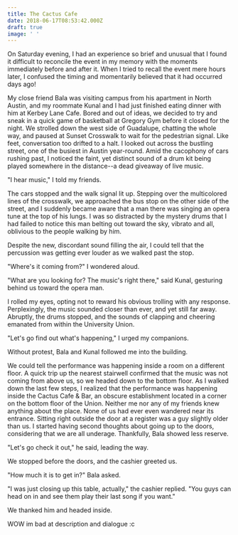 ```yaml
---
title: The Cactus Cafe
date: 2018-06-17T08:53:42.000Z
draft: true
image: ' '
---
```

On Saturday evening, I had an experience so brief and unusual that I found it difficult to reconcile the event in my memory with the moments immediately before and after it. When I tried to recall the event mere hours later, I confused the timing and momentarily believed that it had occurred days ago! 

My close friend Bala was visiting campus from his apartment in North Austin, and my roommate Kunal and I had just finished eating dinner with him at Kerbey Lane Cafe. Bored and out of ideas, we decided to try and sneak in a quick game of basketball at Gregory Gym before it closed for the night. We strolled down the west side of Guadalupe, chatting the whole way, and paused at Sunset Crosswalk to wait for the pedestrian signal. Like feet, conversation too drifted to a halt. I looked out across the bustling street, one of the busiest in Austin year-round. Amid the cacophony of cars rushing past, I noticed the faint, yet distinct sound of a drum kit being played somewhere in the distance--a dead giveaway of live music. 

"I hear music," I told my friends.

The cars stopped and the walk signal lit up. Stepping over the multicolored lines of the crosswalk, we approached the bus stop on the other side of the street, and I suddenly became aware that a man there was singing an opera tune at the top of his lungs. I was so distracted by the mystery drums that I had failed to notice this man belting out toward the sky, vibrato and all, oblivious to the people walking by him. 

Despite the new, discordant sound filling the air, I could tell that the percussion was getting ever louder as we walked past the stop.

"Where's it coming from?" I wondered aloud.

"What are you looking for? The music's right there," said Kunal, gesturing behind us toward the opera man. 

I rolled my eyes, opting not to reward his obvious trolling with any response. Perplexingly, the music sounded closer than ever, and yet still far away. Abruptly, the drums stopped, and the sounds of clapping and cheering emanated from within the University Union.

"Let's go find out what's happening," I urged my companions.

Without protest, Bala and Kunal followed me into the building.

We could tell the performance was happening inside a room on a different floor. A quick trip up the nearest stairwell confirmed that the music was not coming from above us, so we headed down to the bottom floor. As I walked down the last few steps, I realized that the performance was happening inside the Cactus Cafe & Bar, an obscure establishment located in a corner on the bottom floor of the Union. Neither me nor any of my friends knew anything about the place. None of us had ever even wandered near its entrance. Sitting right outside the door at a register was a guy slightly older than us. I started having second thoughts about going up to the doors, considering that we are all underage. Thankfully, Bala showed less reserve.

"Let's go check it out," he said, leading the way.

We stopped before the doors, and the cashier greeted us.

"How much it is to get in?" Bala asked.

"I was just closing up this table, actually," the cashier replied. "You guys can head on in and see them play their last song if you want."

We thanked him and headed inside. 

WOW im bad at description and dialogue :c
